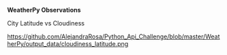 **WeatherPy Observations**

City Latitude vs Cloudiness

https://github.com/AlejandraRosa/Python_Api_Challenge/blob/master/WeatherPy/output_data/cloudiness_latitude.png

